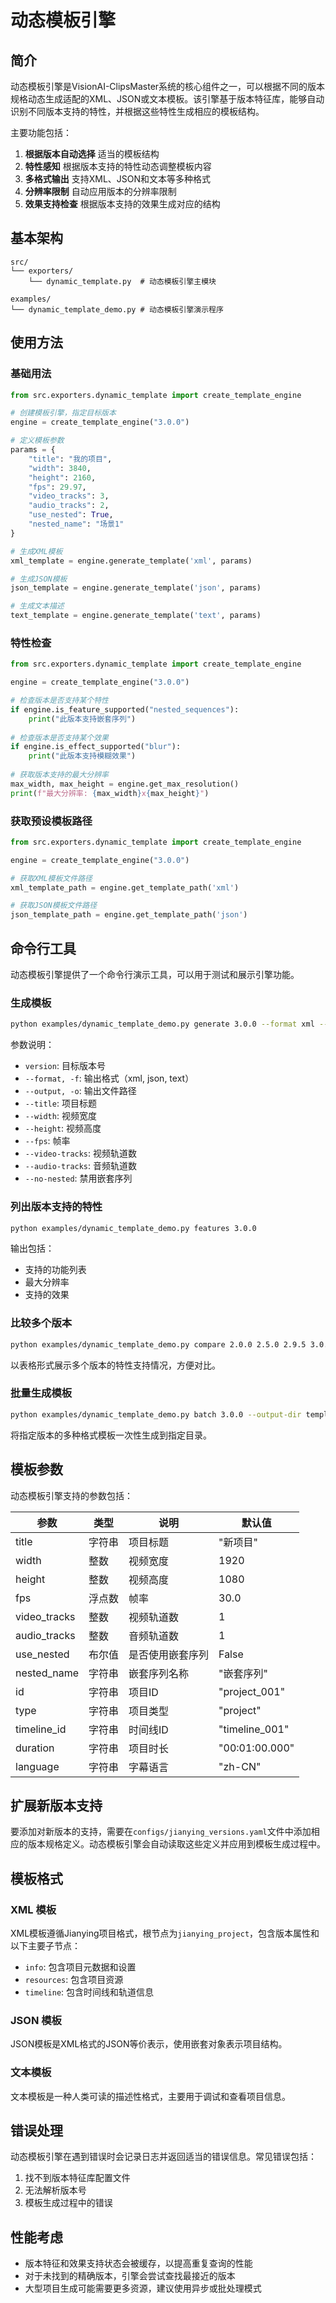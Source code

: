 # 动态模板引擎

## 简介

动态模板引擎是VisionAI-ClipsMaster系统的核心组件之一，可以根据不同的版本规格动态生成适配的XML、JSON或文本模板。该引擎基于版本特征库，能够自动识别不同版本支持的特性，并根据这些特性生成相应的模板结构。

主要功能包括：

1. **根据版本自动选择** 适当的模板结构
2. **特性感知** 根据版本支持的特性动态调整模板内容
3. **多格式输出** 支持XML、JSON和文本等多种格式
4. **分辨率限制** 自动应用版本的分辨率限制
5. **效果支持检查** 根据版本支持的效果生成对应的结构

## 基本架构

```
src/
└── exporters/
    └── dynamic_template.py  # 动态模板引擎主模块

examples/
└── dynamic_template_demo.py # 动态模板引擎演示程序
```

## 使用方法

### 基础用法

```python
from src.exporters.dynamic_template import create_template_engine

# 创建模板引擎，指定目标版本
engine = create_template_engine("3.0.0")

# 定义模板参数
params = {
    "title": "我的项目",
    "width": 3840,
    "height": 2160,
    "fps": 29.97,
    "video_tracks": 3,
    "audio_tracks": 2,
    "use_nested": True,
    "nested_name": "场景1"
}

# 生成XML模板
xml_template = engine.generate_template('xml', params)

# 生成JSON模板
json_template = engine.generate_template('json', params)

# 生成文本描述
text_template = engine.generate_template('text', params)
```

### 特性检查

```python
from src.exporters.dynamic_template import create_template_engine

engine = create_template_engine("3.0.0")

# 检查版本是否支持某个特性
if engine.is_feature_supported("nested_sequences"):
    print("此版本支持嵌套序列")
    
# 检查版本是否支持某个效果
if engine.is_effect_supported("blur"):
    print("此版本支持模糊效果")
    
# 获取版本支持的最大分辨率
max_width, max_height = engine.get_max_resolution()
print(f"最大分辨率: {max_width}x{max_height}")
```

### 获取预设模板路径

```python
from src.exporters.dynamic_template import create_template_engine

engine = create_template_engine("3.0.0")

# 获取XML模板文件路径
xml_template_path = engine.get_template_path('xml')

# 获取JSON模板文件路径
json_template_path = engine.get_template_path('json')
```

## 命令行工具

动态模板引擎提供了一个命令行演示工具，可以用于测试和展示引擎功能。

### 生成模板

```bash
python examples/dynamic_template_demo.py generate 3.0.0 --format xml --output template.xml
```

参数说明：
- `version`: 目标版本号
- `--format, -f`: 输出格式（xml, json, text）
- `--output, -o`: 输出文件路径
- `--title`: 项目标题
- `--width`: 视频宽度
- `--height`: 视频高度
- `--fps`: 帧率
- `--video-tracks`: 视频轨道数
- `--audio-tracks`: 音频轨道数
- `--no-nested`: 禁用嵌套序列

### 列出版本支持的特性

```bash
python examples/dynamic_template_demo.py features 3.0.0
```

输出包括：
- 支持的功能列表
- 最大分辨率
- 支持的效果

### 比较多个版本

```bash
python examples/dynamic_template_demo.py compare 2.0.0 2.5.0 2.9.5 3.0.0
```

以表格形式展示多个版本的特性支持情况，方便对比。

### 批量生成模板

```bash
python examples/dynamic_template_demo.py batch 3.0.0 --output-dir templates --formats xml json text
```

将指定版本的多种格式模板一次性生成到指定目录。

## 模板参数

动态模板引擎支持的参数包括：

| 参数 | 类型 | 说明 | 默认值 |
|------|------|------|--------|
| title | 字符串 | 项目标题 | "新项目" |
| width | 整数 | 视频宽度 | 1920 |
| height | 整数 | 视频高度 | 1080 |
| fps | 浮点数 | 帧率 | 30.0 |
| video_tracks | 整数 | 视频轨道数 | 1 |
| audio_tracks | 整数 | 音频轨道数 | 1 |
| use_nested | 布尔值 | 是否使用嵌套序列 | False |
| nested_name | 字符串 | 嵌套序列名称 | "嵌套序列" |
| id | 字符串 | 项目ID | "project_001" |
| type | 字符串 | 项目类型 | "project" |
| timeline_id | 字符串 | 时间线ID | "timeline_001" |
| duration | 字符串 | 项目时长 | "00:01:00.000" |
| language | 字符串 | 字幕语言 | "zh-CN" |

## 扩展新版本支持

要添加对新版本的支持，需要在`configs/jianying_versions.yaml`文件中添加相应的版本规格定义。动态模板引擎会自动读取这些定义并应用到模板生成过程中。

## 模板格式

### XML 模板

XML模板遵循Jianying项目格式，根节点为`jianying_project`，包含版本属性和以下主要子节点：
- `info`: 包含项目元数据和设置
- `resources`: 包含项目资源
- `timeline`: 包含时间线和轨道信息

### JSON 模板

JSON模板是XML格式的JSON等价表示，使用嵌套对象表示项目结构。

### 文本模板

文本模板是一种人类可读的描述性格式，主要用于调试和查看项目信息。

## 错误处理

动态模板引擎在遇到错误时会记录日志并返回适当的错误信息。常见错误包括：

1. 找不到版本特征库配置文件
2. 无法解析版本号
3. 模板生成过程中的错误

## 性能考虑

- 版本特征和效果支持状态会被缓存，以提高重复查询的性能
- 对于未找到的精确版本，引擎会尝试查找最接近的版本
- 大型项目生成可能需要更多资源，建议使用异步或批处理模式 